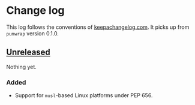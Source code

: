 # Change log
This log follows the conventions of
[keepachangelog.com](http://keepachangelog.com/). It picks up from `punwrap`
version 0.1.0.

## [Unreleased]
Nothing yet.

### Added
- Support for `musl`-based Linux platforms under PEP 656.

[Unreleased]: https://github.com/veikman/punwrap/compare/punwrap-v0.1.0...HEAD
